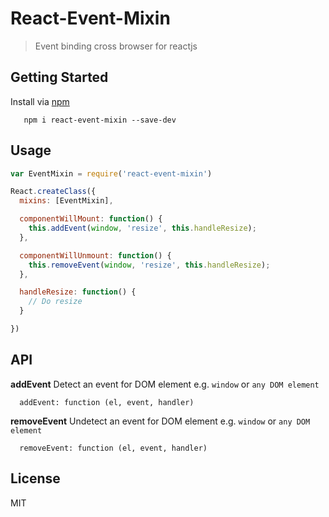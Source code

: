 # React-Event-Mixin

> Event binding cross browser for reactjs


## Getting Started

Install via [npm](http://npmjs.org/react-event-mixin)

```shell
   npm i react-event-mixin --save-dev
```

## Usage

```Javascript
var EventMixin = require('react-event-mixin')

React.createClass({ 
  mixins: [EventMixin],

  componentWillMount: function() {
    this.addEvent(window, 'resize', this.handleResize);
  },

  componentWillUnmount: function() {
    this.removeEvent(window, 'resize', this.handleResize);
  },

  handleResize: function() {
    // Do resize 
  }

})

```

## API

**addEvent**
Detect an event for DOM element
e.g. `window` or `any DOM element`
```
  addEvent: function (el, event, handler)
```

**removeEvent**
Undetect an event for DOM element
e.g. `window` or `any DOM element`
```
  removeEvent: function (el, event, handler)
```


## License

MIT
